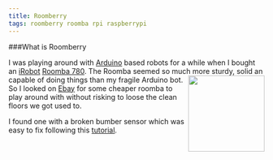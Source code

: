 ```yaml
---
title: Roomberry 
tags: roomberry roomba rpi raspberrypi
---
```


###What is Roomberry

I was playing around with [Arduino](https://www.arduino.cc/) based robots for a while 
when I bought an [iRobot](http://www.irobot.de/) 
[Roomba 780](https://roombarobotreviews.com/irobot-roomba-780/). The Roomba seemed so
much more sturdy, solid an capable of doing things than my fragile Arduino bot. 
<img style="float: right" height="150" src="{{site.baseurl}}/images/local/bbot.jpg">
So I looked on [Ebay](http://www.ebay.com) for some cheaper roomba to play around with without risking 
to loose the clean floors we got used to.

I found one with a broken bumber sensor which was easy to fix following this 
[tutorial](http://andydunkel.net/gadgets/sonstiges/2012/03/11/roomba-fehler-9reparaturanleitung.html).